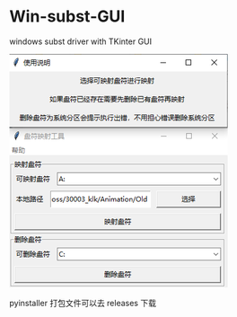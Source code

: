 # Win-subst-GUI

windows subst driver with TKinter GUI 

![alt](./img/01.png)

pyinstaller 打包文件可以去 releases 下载
